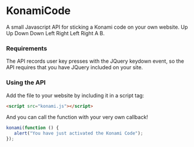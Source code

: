 KonamiCode
==========

A small Javascript API for sticking a Konami code on your own website. Up Up Down Down Left Right Left Right A B.

### Requirements

The API records user key presses with the JQuery keydown event, so the API requires that you have JQuery included on your site.

### Using the API

Add the file to your website by including it in a script tag:

```html
<script src="konami.js"></script>
```

And you can call the function with your very own callback!

```javascript
konami(function () {
   alert("You have just activated the Konami Code");
});
```